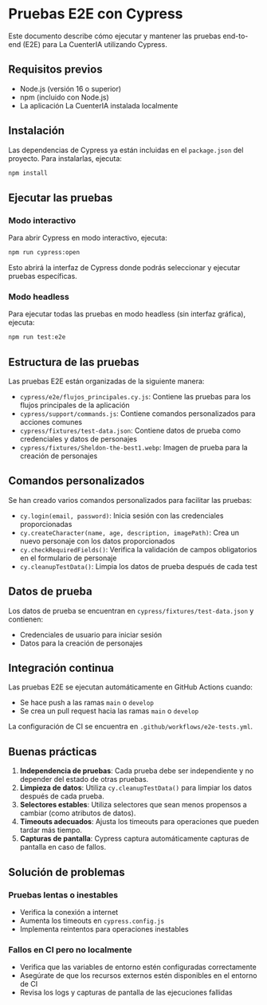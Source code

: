# Pruebas E2E con Cypress

Este documento describe cómo ejecutar y mantener las pruebas end-to-end (E2E) para La CuenterIA utilizando Cypress.

## Requisitos previos

- Node.js (versión 16 o superior)
- npm (incluido con Node.js)
- La aplicación La CuenterIA instalada localmente

## Instalación

Las dependencias de Cypress ya están incluidas en el `package.json` del proyecto. Para instalarlas, ejecuta:

```bash
npm install
```

## Ejecutar las pruebas

### Modo interactivo

Para abrir Cypress en modo interactivo, ejecuta:

```bash
npm run cypress:open
```

Esto abrirá la interfaz de Cypress donde podrás seleccionar y ejecutar pruebas específicas.

### Modo headless

Para ejecutar todas las pruebas en modo headless (sin interfaz gráfica), ejecuta:

```bash
npm run test:e2e
```

## Estructura de las pruebas

Las pruebas E2E están organizadas de la siguiente manera:

- `cypress/e2e/flujos_principales.cy.js`: Contiene las pruebas para los flujos principales de la aplicación
- `cypress/support/commands.js`: Contiene comandos personalizados para acciones comunes
- `cypress/fixtures/test-data.json`: Contiene datos de prueba como credenciales y datos de personajes
- `cypress/fixtures/Sheldon-the-best1.webp`: Imagen de prueba para la creación de personajes

## Comandos personalizados

Se han creado varios comandos personalizados para facilitar las pruebas:

- `cy.login(email, password)`: Inicia sesión con las credenciales proporcionadas
- `cy.createCharacter(name, age, description, imagePath)`: Crea un nuevo personaje con los datos proporcionados
- `cy.checkRequiredFields()`: Verifica la validación de campos obligatorios en el formulario de personaje
- `cy.cleanupTestData()`: Limpia los datos de prueba después de cada test

## Datos de prueba

Los datos de prueba se encuentran en `cypress/fixtures/test-data.json` y contienen:

- Credenciales de usuario para iniciar sesión
- Datos para la creación de personajes

## Integración continua

Las pruebas E2E se ejecutan automáticamente en GitHub Actions cuando:

- Se hace push a las ramas `main` o `develop`
- Se crea un pull request hacia las ramas `main` o `develop`

La configuración de CI se encuentra en `.github/workflows/e2e-tests.yml`.

## Buenas prácticas

1. **Independencia de pruebas**: Cada prueba debe ser independiente y no depender del estado de otras pruebas.
2. **Limpieza de datos**: Utiliza `cy.cleanupTestData()` para limpiar los datos después de cada prueba.
3. **Selectores estables**: Utiliza selectores que sean menos propensos a cambiar (como atributos de datos).
4. **Timeouts adecuados**: Ajusta los timeouts para operaciones que pueden tardar más tiempo.
5. **Capturas de pantalla**: Cypress captura automáticamente capturas de pantalla en caso de fallos.

## Solución de problemas

### Pruebas lentas o inestables

- Verifica la conexión a internet
- Aumenta los timeouts en `cypress.config.js`
- Implementa reintentos para operaciones inestables

### Fallos en CI pero no localmente

- Verifica que las variables de entorno estén configuradas correctamente
- Asegúrate de que los recursos externos estén disponibles en el entorno de CI
- Revisa los logs y capturas de pantalla de las ejecuciones fallidas

